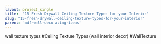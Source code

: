 ```yaml
---
layout: project_single
title:  "15 Fresh Drywall Ceiling Texture Types for your Interior"
slug: "15-fresh-drywall-ceiling-texture-types-for-your-interior"
parent: "mdf-wall-decorating-ideas"
---
```

wall texture types #Ceiling Texture Types (wall interior decor) #WallTexture